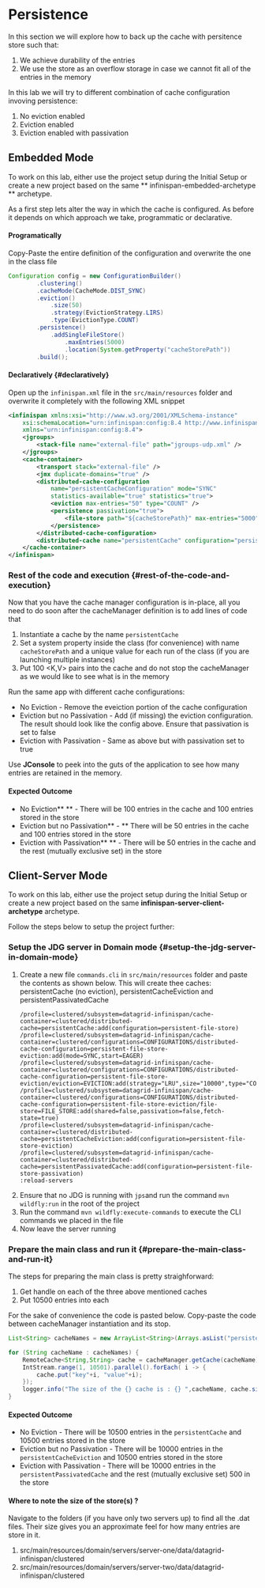 # Persistence

In this section we will explore how to back up the cache with persitence store such that:

1. We achieve durability of the entries
2. We use the store as an overflow storage in case we cannot fit all of the entries in the memory 

In this lab we will try to different combination of cache configuration invoving persistence:

1. No eviction enabled
2. Eviction enabled
3. Eviction enabled with passivation

## Embedded Mode

To work on this lab, either use the project setup during the Initial Setup or create a new project based on the same ** infinispan-embedded-archetype ** archetype.

As a first step lets alter the way in which the cache is configured. As before it depends on which approach we take, programmatic or declarative.

#### Programatically

Copy-Paste the entire definition of the configuration and overwrite the one in the class file

```java
Configuration config = new ConfigurationBuilder()
        .clustering()
        .cacheMode(CacheMode.DIST_SYNC)
        .eviction()
            .size(50)
            .strategy(EvictionStrategy.LIRS)
            .type(EvictionType.COUNT)
        .persistence()
            .addSingleFileStore()
                .maxEntries(5000)
                .location(System.getProperty("cacheStorePath"))
        .build();
```

#### Declaratively {#declaratively}

Open up the `infinispan.xml` file in the `src/main/resources` folder and overwrite it completely with the following XML snippet

```xml
<infinispan xmlns:xsi="http://www.w3.org/2001/XMLSchema-instance"
    xsi:schemaLocation="urn:infinispan:config:8.4 http://www.infinispan.org/schemas/infinispan-config-8.4.xsd"
    xmlns="urn:infinispan:config:8.4">
    <jgroups>
        <stack-file name="external-file" path="jgroups-udp.xml" />
    </jgroups>
    <cache-container>
        <transport stack="external-file" />
        <jmx duplicate-domains="true" />
        <distributed-cache-configuration
            name="persistentCacheConfiguration" mode="SYNC"
            statistics-available="true" statistics="true">
            <eviction max-entries="50" type="COUNT" />
            <persistence passivation="true">
                <file-store path="${cacheStorePath}" max-entries="5000" />
            </persistence>
        </distributed-cache-configuration>
        <distributed-cache name="persistentCache" configuration="persistentCacheConfiguration" />
    </cache-container>
</infinispan>
```

### Rest of the code and execution {#rest-of-the-code-and-execution}

Now that you have the cache manager configuration is in-place, all you need to do soon after the cacheManager definition is to add lines of code that

1. Instantiate a cache by the name `persistentCache` 
2. Set a system property inside the class \(for convenience\) with name `cacheStorePath` and a unique value for each run of the class \(if you are launching multiple instances\)
3. Put 100 &lt;K,V&gt; pairs into the cache and do not stop the cacheManager as we would like to see what is in the memory 

Run the same app with different cache configurations:

* No Eviction - Remove the eveiction portion of the cache configuration
* Eviction but no Passivation - Add \(if missing\) the eviction configuration. The result should look like the config above. Ensure that passivation is set to false
* Eviction with Passivation - Same as above but with passivation set to true

Use **JConsole** to peek into the guts of the application to see how many entries are retained in the memory.

#### Expected Outcome

* No Eviction** ** - There will be 100 entries in the cache and 100 entries stored in the store
* Eviction but no Passivation** - ** There will be 50 entries in the cache and 100 entries stored in the store
* Eviction with Passivation** ** - There will be 50 entries in the cache and the rest \(mutually exclusive set\) in the store

## Client-Server Mode

To work on this lab, either use the project setup during the Initial Setup or create a new project based on the same **infinispan-server-client-archetype** archetype.

Follow the steps below to setup the project further:

### Setup the JDG server in Domain mode {#setup-the-jdg-server-in-domain-mode}

1. Create a new file `commands.cli` in `src/main/resources` folder and paste the contents as shown below. This will create thee caches: persistentCache \(no eviction\), persistentCacheEviction and persistentPassivatedCache
   ```
   /profile=clustered/subsystem=datagrid-infinispan/cache-container=clustered/distributed-cache=persistentCache:add(configuration=persistent-file-store)
   /profile=clustered/subsystem=datagrid-infinispan/cache-container=clustered/configurations=CONFIGURATIONS/distributed-cache-configuration=persistent-file-store-eviction:add(mode=SYNC,start=EAGER)
   /profile=clustered/subsystem=datagrid-infinispan/cache-container=clustered/configurations=CONFIGURATIONS/distributed-cache-configuration=persistent-file-store-eviction/eviction=EVICTION:add(strategy="LRU",size="10000",type="COUNT")
   /profile=clustered/subsystem=datagrid-infinispan/cache-container=clustered/configurations=CONFIGURATIONS/distributed-cache-configuration=persistent-file-store-eviction/file-store=FILE_STORE:add(shared=false,passivation=false,fetch-state=true)
   /profile=clustered/subsystem=datagrid-infinispan/cache-container=clustered/distributed-cache=persistentCacheEviction:add(configuration=persistent-file-store-eviction)
   /profile=clustered/subsystem=datagrid-infinispan/cache-container=clustered/distributed-cache=persistentPassivatedCache:add(configuration=persistent-file-store-passivation)
   :reload-servers
   ```
2. Ensure that no JDG is running with `jps`and run the command `mvn wildfly:run` in the root of the project
3. Run the command `mvn wildfly:execute-commands` to execute the CLI commands we placed in the file
4. Now leave the server running

### Prepare the main class and run it {#prepare-the-main-class-and-run-it}

The steps for preparing the main class is pretty straighforward:

1. Get handle on each of the three above mentioned caches 
2. Put 10500 entries into each 

For the sake of convenience the code is pasted below. Copy-paste the code between cacheManager instantiation and its stop.

```java
List<String> cacheNames = new ArrayList<String>(Arrays.asList("persistentCache","persistentCacheEviction","persistentPassivatedCache"));

for (String cacheName : cacheNames) {
    RemoteCache<String,String> cache = cacheManager.getCache(cacheName);
    IntStream.range(1, 10501).parallel().forEach( i -> {
        cache.put("key"+i, "value"+i);
    });         
    logger.info("The size of the {} cache is : {} ",cacheName, cache.size());
}
```

#### 

#### Expected Outcome

* No Eviction -  There will be 10500 entries in the `persistentCache` and 10500 entries stored in the store
* Eviction but no Passivation  - There will be 10000 entries in the `persistentCacheEviction`  and 10500 entries stored in the store
* Eviction with Passivation  - There will be 10000 entries in the `persistentPassivatedCache` and the rest \(mutually exclusive set\) 500 in the store

#### Where to note the size of the store\(s\) ?

Navigate to the folders \(if you have only two servers up\) to find all the .dat files. Their size gives you an approximate feel for how many entries are store in it.

1. src/main/resources/domain/servers/server-one/data/datagrid-infinispan/clustered
2. src/main/resources/domain/servers/server-two/data/datagrid-infinispan/clustered




